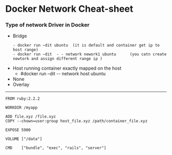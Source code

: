 # Docker Network Cheat-sheet

### Type of network Driver in Docker

* Bridge
  	```     
	- docker run –dit ubuntu  (it is default and container get ip to host range)
	- docker run –dit  - - network nework1 ubuntu      (you catn create newtork and assign different range ip )  
	```
* Host  running container exactly mapped on the host     
	- #docker run –dit  -- network host  ubuntu
* None
* Overlay
-----------------------------------------------------------------


```
FROM ruby:2.2.2

WORKDIR /myapp

ADD file.xyz /file.xyz
COPY --chown=user:group host_file.xyz /path/container_file.xyz

EXPOSE 5900

VOLUME ["/data"]

CMD    ["bundle", "exec", "rails", "server"]

```

